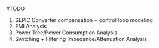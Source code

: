 #TODO
1.  SEPIC Converter compensation + control loop modeling
2.  EMI Analysis
3.  Power Tree/Power Consumption Analysis
4.  Switching + Filtering Impedance/Attenuation Analysis
